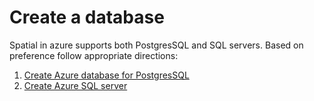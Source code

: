 # Create a database


Spatial in azure supports both PostgresSQL and SQL servers. Based on
preference follow appropriate directions:

1.  [Create Azure database for PostgresSQL](create_azure_database_for_PostgresSQL.md)
2.  [Create Azure SQL server](create_azure_SQL_server.md)


